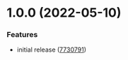 # 1.0.0 (2022-05-10)


### Features

* initial release ([7730791](https://github.com/de-it-krachten/ansible-role-molecule/commit/7730791fa8a14c373ac0d91bc94081278859d526))

